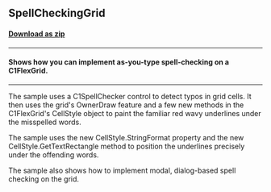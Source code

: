 ## SpellCheckingGrid
#### [Download as zip](https://minhaskamal.github.io/DownGit/#/home?url=https://github.com/GrapeCity/ComponentOne-WinForms-Samples/tree/master/NetFramework\FlexGrid\CS\SpellCheckingGrid)
____
#### Shows how you can implement as-you-type spell-checking on a C1FlexGrid.
____
The sample uses a C1SpellChecker control to detect typos in grid cells. It then uses the grid's OwnerDraw feature and a few new methods in the C1FlexGrid's CellStyle object to paint the familiar red wavy underlines under the misspelled words. 

The sample uses the new CellStyle.StringFormat property and the new CellStyle.GetTextRectangle method to position the underlines precisely under the offending words. 

The sample also shows how to implement modal, dialog-based spell checking on the grid. 